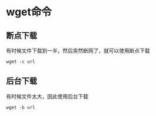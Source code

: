 # wget命令

## 断点下载

有时候文件下载到一半，然后突然断网了，就可以使用断点下载

```
wget -c url
```

## 后台下载

有时候文件太大，因此使用后台下载

```
wget -b url
```

